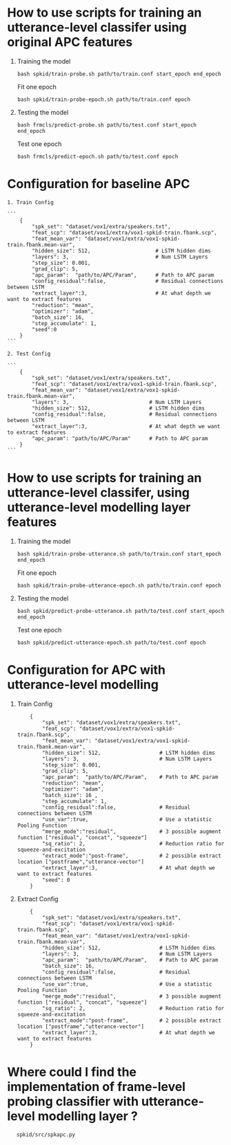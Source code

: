 # How to use scripts for training an utterance-level classifer using original APC features
1. Training the model

    ```
    bash spkid/train-probe.sh path/to/train.conf start_epoch end_epoch
    ```

    Fit one epoch

    ```
    bash spkid/train-probe-epoch.sh path/to/train.conf epoch
    ```

2. Testing the model

    ```
    bash frmcls/predict-probe.sh path/to/test.conf start_epoch end_epoch
    ```

    Test one epoch

    ```
    bash frmcls/predict-epoch.sh path/to/test.conf epoch
    ```

# Configuration for baseline APC

    1. Train Config

    ```
        {
            "spk_set": "dataset/vox1/extra/speakers.txt",
            "feat_scp": "dataset/vox1/extra/vox1-spkid-train.fbank.scp",
            "feat_mean_var": "dataset/vox1/extra/vox1-spkid-train.fbank.mean-var",
            "hidden_size": 512,                     # LSTM hidden dims                    
            "layers": 3,                            # Num LSTM Layers
            "step_size": 0.001,
            "grad_clip": 5,
            "apc_param":  "path/to/APC/Param",      # Path to APC param
            "config_residual":false,                # Residual connections between LSTM
            "extract_layer":3,                      # At what depth we want to extract features
            "reduction": "mean",
            "optimizer": "adam",
            "batch_size": 16, 
            "step_accumulate": 1,
            "seed":0
        }
    ```

    2. Test Config

    ```
        {
            "spk_set": "dataset/vox1/extra/speakers.txt",
            "feat_scp": "dataset/vox1/extra/vox1-spkid-train.fbank.scp",
            "feat_mean_var": "dataset/vox1/extra/vox1-spkid-train.fbank.mean-var",
            "layers": 3,                          # Num LSTM Layers
            "hidden_size": 512,                   # LSTM hidden dims             
            "config_residual":false,              # Residual connections between LSTM
            "extract_layer":3,                    # At what depth we want to extract features
            "apc_param": "path/to/APC/Param"      # Path to APC param
        }
    ```

# How to use scripts for training an utterance-level classifer, using utterance-level modelling layer features

1. Training the model

    ```
    bash spkid/train-probe-utterance.sh path/to/train.conf start_epoch end_epoch
    ```

    Fit one epoch

    ```
    bash spkid/train-probe-utterance-epoch.sh path/to/train.conf epoch
    ```

2. Testing the model

    ```
    bash spkid/predict-probe-utterance.sh path/to/test.conf start_epoch end_epoch
    ```

    Test one epoch

    ```
    bash spkid/predict-utterance-epoch.sh path/to/test.conf epoch
    ```

# Configuration for APC with utterance-level modelling

1. Train Config

    ```
        {
            "spk_set": "dataset/vox1/extra/speakers.txt",
            "feat_scp": "dataset/vox1/extra/vox1-spkid-train.fbank.scp",
            "feat_mean_var": "dataset/vox1/extra/vox1-spkid-train.fbank.mean-var",
            "hidden_size": 512,                   # LSTM hidden dims     
            "layers": 3,                          # Num LSTM Layers
            "step_size": 0.001,
            "grad_clip": 5,
            "apc_param":  "path/to/APC/Param",    # Path to APC param
            "reduction": "mean",
            "optimizer": "adam",
            "batch_size": 16 , 
            "step_accumulate": 1,
            "config_residual":false,              # Residual connections between LSTM
            "use_var":true,                       # Use a statistic Pooling Function
            "merge_mode":"residual",              # 3 possible augment function ["residual", "concat", "squeeze"]
            "sq_ratio": 2,                        # Reduction ratio for squeeze-and-excitation
            "extract_mode":"post-frame",          # 2 possible extract location ["postframe","utterance-vector"]
            "extract_layer":3,                    # At what depth we want to extract features
            "seed": 0
        }
    ```

2. Extract Config

    ```
        {
            "spk_set": "dataset/vox1/extra/speakers.txt",
            "feat_scp": "dataset/vox1/extra/vox1-spkid-train.fbank.scp",
            "feat_mean_var": "dataset/vox1/extra/vox1-spkid-train.fbank.mean-var",
            "hidden_size": 512,                   # LSTM hidden dims     
            "layers": 3,                          # Num LSTM Layers
            "apc_param":  "path/to/APC/Param",    # Path to APC param
            "batch_size": 16,
            "config_residual":false,              # Residual connections between LSTM
            "use_var":true,                       # Use a statistic Pooling Function
            "merge_mode":"residual",              # 3 possible augment function ["residual", "concat", "squeeze"]
            "sq_ratio": 2,                        # Reduction ratio for squeeze-and-excitation
            "extract_mode":"post-frame",          # 2 possible extract location ["postframe","utterance-vector"]
            "extract_layer":3,                    # At what depth we want to extract features
        }

    ```

# Where could I find the implementation of frame-level probing classifier with utterance-level modelling layer ?
 
 ```
    spkid/src/spkapc.py
 ```